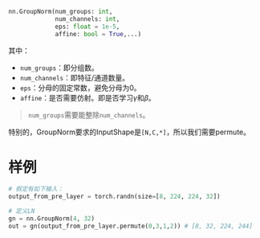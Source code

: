 ```python
nn.GroupNorm(num_groups: int, 
			 num_channels: int, 
			 eps: float = 1e-5, 
			 affine: bool = True,...)
```
其中：
- `num_groups`：即分组数。
- `num_channels`：即特征/通道数量。
- `eps`：分母的固定常数，避免分母为0。
- `affine`：是否需要仿射。即是否学习$\gamma$和$\beta$。
> `num_groups`需要能整除`num_channels`。

特别的，GroupNorm要求的InputShape是`[N,C,*]`，所以我们需要permute。
# 样例

```python
# 假定有如下输入：
output_from_pre_layer = torch.randn(size=[8, 224, 224, 32])

# 定义LN
gn = nn.GroupNorm(4, 32)
out = gn(output_from_pre_layer.permute(0,3,1,2)) # [8, 32, 224, 244]
```